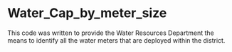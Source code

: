 # Water_Cap_by_meter_size
This code was written to provide the Water Resources Department the means to identify all the water meters that are deployed within the district.

